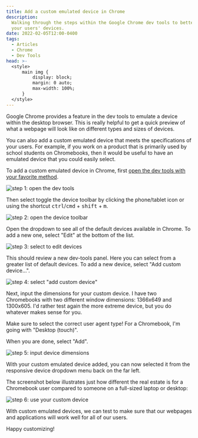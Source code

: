 ```yaml
---
title: Add a custom emulated device in Chrome
description:
  Walking through the steps within the Google Chrome dev tools to better mimic
  your users' devices.
date: 2022-02-05T12:00-0400
tags:
  - Articles
  - Chrome
  - Dev Tools
head: >-
  <style>
      main img {
          display: block;
          margin: 0 auto;
          max-width: 100%;
      }
  </style>
---
```


Google Chrome provides a feature in the dev tools to emulate a device within the
desktop browser. This is really helpful to get a quick preview of what a webpage
will look like on different types and sizes of devices.

You can also add a custom emulated device that meets the specifications of your
users. For example, if you work on a product that is primarily used by school
students on Chromebooks, then it would be useful to have an emulated device that
you could easily select.

To add a custom emulated device in Chrome, first
[open the dev tools with your favorite method](../how-to-open-dev-tools).

![step 1: open the dev tools](/img/custom-emulated-device-1.png)

Then select toggle the device toolbar by clicking the phone/tablet icon or using
the shortcut <kbd>ctrl</kbd>/<kbd>cmd</kbd> + <kbd>shift</kbd> + <kbd>m</kbd>.

![step 2: open the device toolbar](/img/custom-emulated-device-2.png)

Open the dropdown to see all of the default devices available in Chrome. To add
a new one, select "Edit" at the bottom of the list.

![step 3: select to edit devices](/img/custom-emulated-device-3.png)

This should review a new dev-tools panel. Here you can select from a greater
list of default devices. To add a new device, select "Add custom device...".

![step 4: select "add custom device"](/img/custom-emulated-device-4.png)

Next, input the dimensions for your custom device. I have two Chromebooks with
two different window dimensions: 1366x649 and 1300x605. I'd rather test again
the more extreme device, but you do whatever makes sense for you.

Make sure to select the correct user agent type! For a Chromebook, I'm going
with "Desktop (touch)".

When you are done, select "Add".

![step 5: input device dimensions](/img/custom-emulated-device-5.png)

With your custom emulated device added, you can now selected it from the
responsive device dropdown menu back on the far left.

The screenshot below illustrates just how different the real estate is for a
Chromebook user compared to someone on a full-sized laptop or desktop:

![step 6: use your custom device](/img/custom-emulated-device-6.png)

With custom emulated devices, we can test to make sure that our webpages and
applications will work well for all of our users.

Happy customizing!
